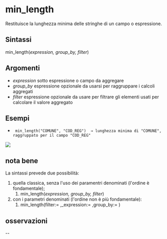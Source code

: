# min_length

Restituisce la lunghezza minima delle stringhe di un campo o espressione.

## Sintassi

min_length(_expression, group_by, filter_)

## Argomenti

* _expression_ sotto espressione o campo da aggregare
* _group_by_ espressione opzionale da usarsi per raggruppare i calcoli aggregati
* _filter_ espressione opzionale da usare per filtrare gli elementi usati per calcolare il valore aggregato

## Esempi

* ` min_length("COMUNE", "COD_REG")  → lunghezza minima di "COMUNE", raggruppato per il campo "COD_REG"`

![](/img/aggregates/min_length/min_length1.png)

## nota bene

La sintassi prevede due possibilità:
1. quella classica, senza l'uso dei paramentri denominati (l'ordine è fondamentale);
    1. min_length(_expression, group_by, filter_)
2. con i parametri denominati (l'ordine non è più fondamentale): 
    1. min_length(filter:= ,_expression:= ,group_by:= )

## osservazioni

--
